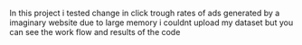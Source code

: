 In this project i tested change in click trough rates of ads generated by a imaginary website due to large memory i couldnt upload my dataset but you can see the work flow and results of the code 
